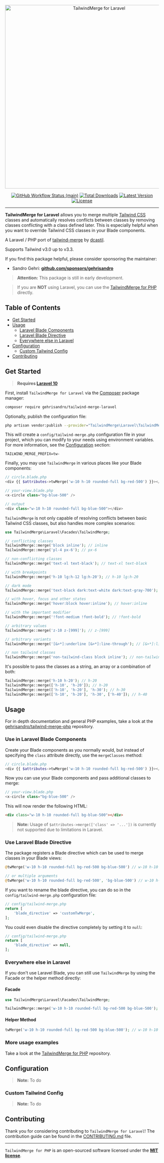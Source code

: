 <p align="center">
    <img src="https://raw.githubusercontent.com/gehrisandro/tailwind-merge-laravel/main/art/example.png" width="600" alt="TailwindMerge for Laravel">
    <p align="center">
        <a href="https://github.com/gehrisandro/tailwind-merge-laravel/actions"><img alt="GitHub Workflow Status (main)" src="https://img.shields.io/github/actions/workflow/status/gehrisandro/tailwind-merge-laravel/tests.yml?branch=main&label=tests&style=round-square"></a>
        <a href="https://packagist.org/packages/gehrisandro/tailwind-merge-laravel"><img alt="Total Downloads" src="https://img.shields.io/packagist/dt/gehrisandro/tailwind-merge-laravel"></a>
        <a href="https://packagist.org/packages/gehrisandro/tailwind-merge-laravel"><img alt="Latest Version" src="https://img.shields.io/packagist/v/gehrisandro/tailwind-merge-laravel"></a>
        <a href="https://packagist.org/packages/gehrisandro/tailwind-merge-laravel"><img alt="License" src="https://img.shields.io/github/license/gehrisandro/tailwind-merge-laravel"></a>
    </p>
</p>

------

**TailwindMerge for Laravel** allows you to merge multiple [Tailwind CSS](https://tailwindcss.com/) classes and automatically resolves conflicts between classes by removing classes conflicting with a class defined later. This is especially helpful when you want to override Tailwind CSS classes in your Blade components.

A Laravel / PHP port of [tailwind-merge](https://github.com/dcastil/tailwind-merge) by [dcastil](https://github.com/dcastil).

Supports Tailwind v3.0 up to v3.3.

If you find this package helpful, please consider sponsoring the maintainer:
- Sandro Gehri: **[github.com/sponsors/gehrisandro](https://github.com/sponsors/gehrisandro)**

> **Attention:** This package is still in early development.

> If you are **NOT** using Laravel, you can use the [TailwindMerge for PHP](https://github.com/gehrisandro/tailwind-merge-php) directly.

## Table of Contents
- [Get Started](#get-started)
- [Usage](#usage)
  - [Laravel Blade Components](#use-in-laravel-blade-components)
  - [Laravel Blade Directive](#use-laravel-blade-directive)
  - [Everywhere else in Laravel](#everywhere-else-in-laravel)
- [Configuration](#configuration)
  - [Custom Tailwind Config](#custom-tailwind-config)
- [Contributing](#contributing)

## Get Started
> **Requires [Laravel 10](https://github.com/laravel/laravel)**

First, install `TailwindMerge for Laravel` via the [Composer](https://getcomposer.org/) package manager:

```bash
composer require gehrisandro/tailwind-merge-laravel
```

Optionally, publish the configuration file:

```bash
php artisan vendor:publish --provider="TailwindMerge\Laravel\TailwindMergeServiceProvider"
```

This will create a `config/tailwind-merge.php` configuration file in your project, which you can modify to your needs
using environment variables. For more information, see the [Configuration](#configuration) section:

```env
TAILWIND_MERGE_PREFIX=tw-
```

Finally, you may use `TailwindMerge` in various places like your Blade components:

```php
// circle.blade.php
<div {{ $attributes->twMerge('w-10 h-10 rounded-full bg-red-500') }}></div>

// your-view.blade.php
<x-circle class="bg-blue-500" />

// output
<div class="w-10 h-10 rounded-full bg-blue-500"></div>
```

`TailwindMerge` is not only capable of resolving conflicts between basic Tailwind CSS classes, but also handles more complex scenarios:

```php
use TailwindMerge\Laravel\Facades\TailwindMerge;

// conflicting classes
TailwindMerge::merge('block inline'); // inline
TailwindMerge::merge('pl-4 px-6'); // px-6

// non-conflicting classes
TailwindMerge::merge('text-xl text-black'); // text-xl text-black

// with breakpoints
TailwindMerge::merge('h-10 lg:h-12 lg:h-20'); // h-10 lg:h-20

// dark mode
TailwindMerge::merge('text-black dark:text-white dark:text-gray-700'); // text-black dark:text-gray-700

// with hover, focus and other states
TailwindMerge::merge('hover:block hover:inline'); // hover:inline

// with the important modifier
TailwindMerge::merge('!font-medium !font-bold'); // !font-bold

// arbitrary values
TailwindMerge::merge('z-10 z-[999]'); // z-[999] 

// arbitrary variants
TailwindMerge::merge('[&>*]:underline [&>*]:line-through'); // [&>*]:line-through

// non tailwind classes
TailwindMerge::merge('non-tailwind-class block inline'); // non-tailwind-class inline 
```

It's possible to pass the classes as a string, an array or a combination of both:

```php
TailwindMerge::merge('h-10 h-20'); // h-20
TailwindMerge::merge(['h-10', 'h-20']); // h-20
TailwindMerge::merge(['h-10', 'h-20'], 'h-30'); // h-30
TailwindMerge::merge(['h-10', 'h-20'], 'h-30', ['h-40']); // h-40
```

## Usage

For in depth documentation and general PHP examples, take a look at the [gehrisandro/tailwind-merge-php](https://github.com/gehrisandro/tailwind-merge-php) repository.

### Use in Laravel Blade Components

Create your Blade components as you normally would, but instead of specifying the `class` attribute directly, use the `mergeClasses` method:

```php
// circle.blade.php
<div {{ $attributes->twMerge('w-10 h-10 rounded-full bg-red-500') }}></div>
```

Now you can use your Blade components and pass additional classes to merge:

```php
// your-view.blade.php
<x-circle class="bg-blue-500" />
```

This will now render the following HTML:

```html
<div class="w-10 h-10 rounded-full bg-blue-500"></div>
```

> **Note:** Usage of `$attributes->merge(['class' => '...'])` is currently not supported due to limitations in Laravel.

### Use Laravel Blade Directive
The package registers a Blade directive which can be used to merge classes in your Blade views:

```php
@twMerge('w-10 h-10 rounded-full bg-red-500 bg-blue-500') // w-10 h-10 rounded-full bg-blue-500

// or multiple arguments
@twMerge('w-10 h-10 rounded-full bg-red-500', 'bg-blue-500') // w-10 h-10 rounded-full bg-blue-500
```

If you want to rename the blade directive, you can do so in the `config/tailwind-merge.php` configuration file:

```php
// config/tailwind-merge.php
return [
    'blade_directive' => 'customTwMerge',
];
```

You could even disable the directive completely by setting it to `null`:

```php
// config/tailwind-merge.php
return [
    'blade_directive' => null,
];
```

### Everywhere else in Laravel
If you don't use Laravel Blade, you can still use `TailwindMerge` by using the Facade or the helper method directly:

#### Facade
```php
use TailwindMerge\Laravel\Facades\TailwindMerge;

TailwindMerge::merge('w-10 h-10 rounded-full bg-red-500 bg-blue-500'); // w-10 h-10 rounded-full bg-blue-500
```

#### Helper Method
```php
twMerge('w-10 h-10 rounded-full bg-red-500 bg-blue-500'); // w-10 h-10 rounded-full bg-blue-500
```

### More usage examples
Take a look at the [TailwindMerge for PHP](https://github.com/gehrisandro/tailwind-merge-php) repository.

## Configuration

> **Note:** To do

### Custom Tailwind Config

> **Note:** To do

## Contributing

Thank you for considering contributing to `TailwindMerge for Laravel`! The contribution guide can be found in the [CONTRIBUTING.md](CONTRIBUTING.md) file.


---

`TailwindMerge for PHP` is an open-sourced software licensed under the **[MIT license](https://opensource.org/licenses/MIT)**.


